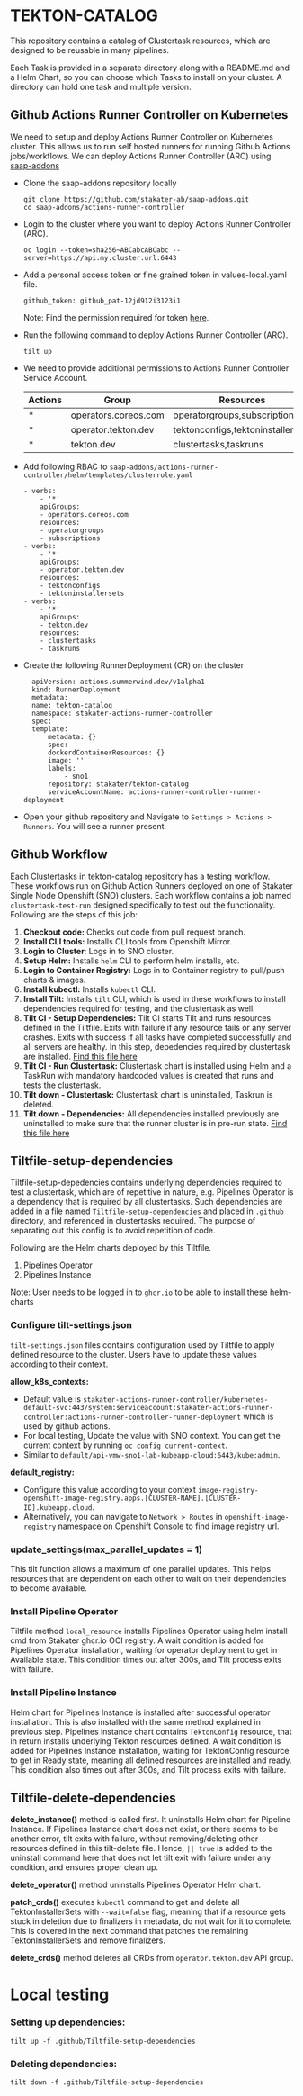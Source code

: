 # TEKTON-CATALOG

This repository contains a catalog of Clustertask resources, which are designed to be reusable in many pipelines.

Each Task is provided in a separate directory along with a README.md and a Helm Chart, so you can choose which Tasks to install on your cluster. A directory can hold one task and multiple version.

## Github Actions Runner Controller on Kubernetes

We need to setup and deploy Actions Runner Controller on Kubernetes cluster. This allows us to run self hosted runners for running Github Actions jobs/workflows.
We can deploy Actions Runner Controller (ARC) using  [saap-addons](https://github.com/stakater-ab/saap-addons/tree/main/actions-runner-controller)

- Clone the saap-addons repository locally

      git clone https://github.com/stakater-ab/saap-addons.git
      cd saap-addons/actions-runner-controller

- Login to the cluster where you want to deploy Actions Runner Controller (ARC).

      oc login --token=sha256~ABCabcABCabc --server=https://api.my.cluster.url:6443

- Add a personal access token or fine grained token in values-local.yaml file.

      github_token: github_pat-12jd912i3123i1

    Note: Find the permission required for token [here](https://github.com/stakater-ab/saap-addons/tree/main/actions-runner-controller).

- Run the following command to deploy Actions Runner Controller (ARC).

      tilt up

- We need to provide additional permissions to Actions Runner Controller Service Account.

    | Actions | Group                | Resources                         |
    |---------|----------------------|-----------------------------------|
    | *       | operators.coreos.com | operatorgroups,subscriptions      |
    | *       | operator.tekton.dev  | tektonconfigs,tektoninstallersets |
    | *       | tekton.dev           | clustertasks,taskruns             |


- Add following RBAC to `saap-addons/actions-runner-controller/helm/templates/clusterrole.yaml`

      - verbs:
          - '*'
          apiGroups:
          - operators.coreos.com
          resources:
          - operatorgroups
          - subscriptions
      - verbs:
          - '*'
          apiGroups:
          - operator.tekton.dev
          resources:
          - tektonconfigs
          - tektoninstallersets
      - verbs:
          - '*'
          apiGroups:
          - tekton.dev
          resources:
          - clustertasks
          - taskruns

- Create the following RunnerDeployment (CR) on the cluster

        apiVersion: actions.summerwind.dev/v1alpha1
        kind: RunnerDeployment
        metadata:
        name: tekton-catalog
        namespace: stakater-actions-runner-controller
        spec:
        template:
            metadata: {}
            spec:
            dockerdContainerResources: {}
            image: ''
            labels:
                - sno1
            repository: stakater/tekton-catalog
            serviceAccountName: actions-runner-controller-runner-deployment

- Open your github repository and Navigate to `Settings > Actions > Runners`. You will see a runner present.

## Github Workflow

Each Clustertasks in tekton-catalog repository has a testing workflow. These workflows run on Github Action Runners deployed on one of Stakater Single Node Openshift (SNO) clusters. Each workflow contains a job named `clustertask-test-run` designed specifically to test out the functionality. Following are the steps of this job:

1. **Checkout code:** Checks out code from pull request branch.
2. **Install CLI tools:** Installs CLI tools from Openshift Mirror.
3. **Login to Cluster**: Logs in to SNO cluster.
4. **Setup Helm:** Installs `helm` CLI to perform helm installs, etc.
5. **Login to Container Registry:** Logs in to Container registry to pull/push charts & images.
6. **Install kubectl:** Installs `kubectl` CLI.
7. **Install Tilt:** Installs `tilt` CLI, which is used in these workflows to install dependencies required for testing, and the clustertask as well.
8. **Tilt CI - Setup Dependencies:** Tilt CI starts Tilt and runs resources defined in the Tiltfile. Exits with failure if any resource fails or any server crashes. Exits with success if all tasks have completed successfully and all servers are healthy. In this step, depedencies required by clustertask are installed. [Find this file here](.github/Tiltfile-setup-dependencies)
9. **Tilt CI - Run Clustertask:** Clustertask chart is installed using Helm and a TaskRun with mandatory hardcoded values is created that runs and tests the clustertask.
10. **Tilt down - Clustertask:** Clustertask chart is uninstalled, Taskrun is deleted.
11. **Tilt down - Dependencies:** All dependencies installed previously are uninstalled to make sure that the runner cluster is in pre-run state. [Find this file here](.github/Tiltfile-delete-dependencies)

## Tiltfile-setup-dependencies

Tiltfile-setup-depedencies contains underlying dependencies required to test a clustertask, which are of repetitive in nature, e.g. Pipelines Operator is a dependency that is required by all clustertasks. Such dependencies are added in a file named `Tiltfile-setup-dependencies` and placed in `.github` directory, and referenced in clustertasks required. The purpose of separating out this config is to avoid repetition of code. 

Following are the Helm charts deployed by this Tiltfile.

1. Pipelines Operator
2. Pipelines Instance

Note: User needs to be logged in to `ghcr.io` to be able to install these helm-charts 

### Configure tilt-settings.json

`tilt-settings.json` files contains configuration used by Tiltfile to apply defined resource to the cluster. Users have to update these values according to their context.

**allow_k8s_contexts:** 
- Default value is `stakater-actions-runner-controller/kubernetes-default-svc:443/system:serviceaccount:stakater-actions-runner-controller:actions-runner-controller-runner-deployment` which is used by github actions.
- For local testing, Update the value with SNO context. You can get the current context by running `oc config current-context`. 
- Similar to `default/api-vmw-sno1-lab-kubeapp-cloud:6443/kube:admin`.

**default_registry:** 
- Configure this value according to your context `image-registry-openshift-image-registry.apps.[CLUSTER-NAME].[CLUSTER-ID].kubeapp.cloud`.
- Alternatively, you can navigate to `Network > Routes` in `openshift-image-registry` namespace on Openshift Console to find image registry url.

### update_settings(max_parallel_updates = 1) 

This tilt function allows a maximum of one parallel updates. This helps resources that are dependent on each other to wait on their dependencies to become available. 

### Install Pipeline Operator

Tiltfile method `local_resource` installs Pipelines Operator using helm install cmd from Stakater ghcr.io OCI registry. A wait condition is added for Pipelines Operator installation, waiting for operator deployment to get in Available state. This condition times out after 300s, and Tilt process exits with failure.

### Install Pipeline Instance

Helm chart for Pipelines Instance is installed after successful operator installation. This is also installed with the same method explained in previous step. Pipelines instance chart contains `TektonConfig` resource, that in return installs underlying Tekton resources defined. A wait condition is added for Pipelines Instance installation, waiting for TektonConfig resource to get in Ready state, meaning all defined resources are installed and ready. This condition also times out after 300s, and Tilt process exits with failure.

## Tiltfile-delete-dependencies

**delete_instance()** method is called first. It uninstalls Helm chart for Pipeline Instance. If Pipelines Instance chart does not exist, or there seems to be another error, tilt exits with failure, without removing/deleting other resources defined in this tilt-delete file. Hence, `|| true` is added to the uninstall command here that does not let tilt exit with failure under any condition, and ensures proper clean up.

**delete_operator()** method uninstalls Pipelines Operator Helm chart.

**patch_crds()** executes `kubectl` command to get and delete all TektonInstallerSets with `--wait=false` flag, meaning that if a resource gets stuck in deletion due to finalizers in metadata, do not wait for it to complete. This is covered in the next command that patches the remaining TektonInstallerSets and remove finalizers.

**delete_crds()** method deletes all CRDs from `operator.tekton.dev` API group.

# Local testing

### Setting up dependencies:

`tilt up -f .github/Tiltfile-setup-dependencies`

### Deleting dependencies:

`tilt down -f .github/Tiltfile-setup-dependencies`